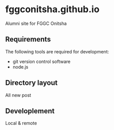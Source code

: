 fggconitsha.github.io
=====================

Alumni site for FGGC Onitsha


Requirements
------------

The following tools are required for development:

* git version control software
* node.js


Directory layout
-----------------

All new post  

Developlement
-------------

Local & remote
